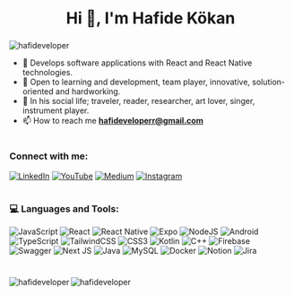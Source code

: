 



<h1 align="center">Hi 👋, I'm Hafide Kökan</h1>
<h3 align="center"></h3>

<p align="left"> <img src="https://komarev.com/ghpvc/?username=hafideveloper&label=Profile%20views&color=0e75b6&style=flat" alt="hafideveloper" /> </p>


- 🔎 Develops software applications with React and React Native technologies.
- 🏃 Open to learning and development, team player, innovative, solution-oriented and hardworking.
- 🎸 In his social life; traveler, reader, researcher, art lover, singer, instrument player.
- 📫 How to reach me **hafideveloperr@gmail.com**

# <h3 align="left">Connect with me:</h3>
[![LinkedIn](https://img.shields.io/badge/linkedin-%230077B5.svg?style=for-the-badge&logo=linkedin&logoColor=white)](https://linkedin.com/in/hafidekökan)
[![YouTube](https://img.shields.io/badge/YouTube-%23FF0000.svg?style=for-the-badge&logo=YouTube&logoColor=white)](https://www.youtube.com/@BozkirdanEsintiler)
[![Medium](https://img.shields.io/badge/Medium-12100E?style=for-the-badge&logo=medium&logoColor=white)](https://medium.com/@hafideveloper)
[![Instagram](https://img.shields.io/badge/Instagram-%23E4405F.svg?style=for-the-badge&logo=Instagram&logoColor=white)](https://instagram.com/hafidekkn_)


# <h3 align="left">💻 Languages and Tools:</h3>
![JavaScript](https://img.shields.io/badge/javascript-%23323330.svg?style=for-the-badge&logo=javascript&logoColor=%23F7DF1E)
![React](https://img.shields.io/badge/react-%2320232a.svg?style=for-the-badge&logo=react&logoColor=%2361DAFB)
![React Native](https://img.shields.io/badge/react_native-%2320232a.svg?style=for-the-badge&logo=react&logoColor=%2361DAFB)
![Expo](https://img.shields.io/badge/expo-1C1E24?style=for-the-badge&logo=expo&logoColor=#D04A37)
![NodeJS](https://img.shields.io/badge/node.js-6DA55F?style=for-the-badge&logo=node.js&logoColor=white)
![Android](https://img.shields.io/badge/Android-3DDC84?style=for-the-badge&logo=android&logoColor=white)
![TypeScript](https://img.shields.io/badge/typescript-%23007ACC.svg?style=for-the-badge&logo=typescript&logoColor=white)
![TailwindCSS](https://img.shields.io/badge/tailwindcss-%2338B2AC.svg?style=for-the-badge&logo=tailwind-css&logoColor=white)
![CSS3](https://img.shields.io/badge/css3-%231572B6.svg?style=for-the-badge&logo=css3&logoColor=white)
![Kotlin](https://img.shields.io/badge/kotlin-%237F52FF.svg?style=for-the-badge&logo=kotlin&logoColor=white)
![C++](https://img.shields.io/badge/-C++-365dbf.svg?logo=C%2B%2B&style=for-the-badge)
![Firebase](https://img.shields.io/badge/firebase-a08021?style=for-the-badge&logo=firebase&logoColor=ffcd34)
![Swagger](https://img.shields.io/badge/-Swagger-%23Clojure?style=for-the-badge&logo=swagger&logoColor=white)
![Next JS](https://img.shields.io/badge/Next-black.svg?logo=next.js&style=for-the-badge&logoColor=white)
![Java](https://img.shields.io/badge/java-%23ED8B00.svg?style=for-the-badge&logo=java&logoColor=white)
![MySQL](https://img.shields.io/badge/mysql-4479A1.svg?style=for-the-badge&logo=mysql&logoColor=white)
![Docker](https://img.shields.io/badge/docker-%230db7ed.svg?style=for-the-badge&logo=docker&logoColor=white)
![Notion](https://img.shields.io/badge/Notion-%23000000.svg?style=for-the-badge&logo=notion&logoColor=white)
![Jira](https://img.shields.io/badge/jira-%230A0FFF.svg?style=for-the-badge&logo=jira&logoColor=white)


# 
<p><img align="left" src="https://github-readme-stats.vercel.app/api/top-langs?username=hafideveloper&show_icons=true&locale=en&layout=compact" alt="hafideveloper" /></p>

<p><img align="center" src="https://github-readme-streak-stats.herokuapp.com/?user=hafideveloper&" alt="hafideveloper" /></p>

 
